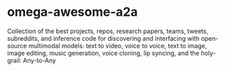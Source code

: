 # omega-awesome-a2a
Collection of the best projects, repos, research papers, teams, tweets, subreddits, and inference code for discovering and interfacing with open-source multimodal models: text to video, voice to voice, text to image, image editing, music generation, voice cloning, lip syncing, and the holy-grail: Any-to-Any
